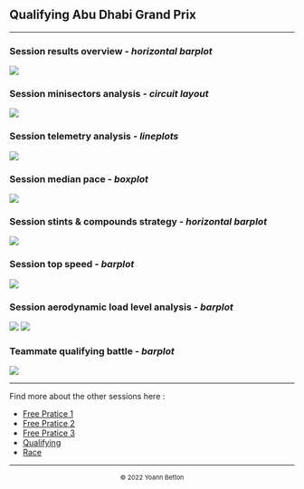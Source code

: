 ## Qualifying Abu Dhabi Grand Prix

---

### Session results overview - *horizontal barplot*

<img src="/output/2022-11-20_Abu_Dhabi_Grand_Prix/qualifying_results_overview_white.svg?raw=true"/>

### Session minisectors analysis - *circuit layout*

<img src="/output/2022-11-20_Abu_Dhabi_Grand_Prix/qualifying_minisectors_analysis_white.svg?raw=true"/>

### Session telemetry analysis - *lineplots*

<img src="/output/2022-11-20_Abu_Dhabi_Grand_Prix/qualifying_telemetry_analysis_white.svg?raw=true"/>

### Session median pace - *boxplot*

<img src="/output/2022-11-20_Abu_Dhabi_Grand_Prix/qualifying_median_pace_white.svg?raw=true"/>

### Session stints & compounds strategy - *horizontal barplot*

<img src="/output/2022-11-20_Abu_Dhabi_Grand_Prix/qualifying_stints_compounds_stategy_white.svg?raw=true"/>

### Session top speed - *barplot*

<img src="/output/2022-11-20_Abu_Dhabi_Grand_Prix/topspeed_qualifying_white.svg?raw=true"/>

### Session aerodynamic load level analysis - *barplot*

<img src="/output/2022-11-20_Abu_Dhabi_Grand_Prix/qualifying_maximum_throttle_white.svg?raw=true"/>

<img src="/output/2022-11-20_Abu_Dhabi_Grand_Prix/qualifying_speed_ratio_white.svg?raw=true"/>

### Teammate qualifying battle - *barplot*

<img src="/output/2022-11-20_Abu_Dhabi_Grand_Prix/teammates_qualifying_battle_white.svg?raw=true"/>

--- 

Find more about the other sessions here :
  - [Free Pratice 1](/page/FP1/2022-11-20_Abu_Dhabi_Grand_Prix)  
  - [Free Pratice 2](/page/FP2/2022-11-20_Abu_Dhabi_Grand_Prix) 
  - [Free Pratice 3](/page/FP3/2022-11-20_Abu_Dhabi_Grand_Prix)
  - [Qualifying](/page/Qualifying/2022-11-20_Abu_Dhabi_Grand_Prix) 
  - [Race](/page/Race/2022-11-20_Abu_Dhabi_Grand_Prix)

---

<div style="text-align: center">
  <p style="font-size:11px">&copy; 2022 Yoann Betton</p>
</div>

<!-- ---

<p style="font-size:11px">Page generated from <a href="https://github.com/yoannbtn/yoannbtn.github.io">github.com/yoannbtn</a>.</p> -->